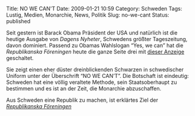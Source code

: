 Title: NO WE CAN'T
Date: 2009-01-21 10:59
Category: Schweden
Tags: Lustig, Medien, Monarchie, News, Politik
Slug: no-we-cant
Status: published

Seit gestern ist Barack Obama Präsident der USA und natürlich ist die
heutige Ausgabe von *Dagens Nyheter*, Schwedens größter Tageszeitung,
davon dominiert. Passend zu Obamas Wahlslogan “Yes, we can” hat die
*Republikanska Föreningen* heute die ganze Seite drei mit [dieser
Anzeige](/pic/nowecant_repforening.jpg) geschaltet.

Sie zeigt einen eher düster dreinblickenden Schwarzen in schwedischer
Uniform unter der Überschrift “NO WE CAN’T”. Die Botschaft ist
eindeutig: Schweden hat eine völlig veraltete Methode, sein
Staatsoberhaupt zu bestimmen und es ist an der Zeit, die Monarchie
abzuschaffen.

Aus Schweden eine Republik zu machen, ist erklärtes Ziel der
[*Republikanska Föreningen*](http://www.repf.se/)

